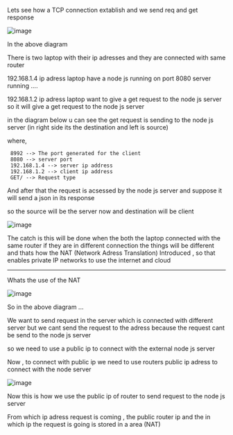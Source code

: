 Lets see how a TCP connection extablish and we send req and get response 

![image](https://github.com/user-attachments/assets/87060647-a5ea-42b5-8f4c-8632bb094a53)

In the above diagram 

There is two laptop with their ip adresses and they are connected with same router

192.168.1.4 ip adress laptop have a node js running on port 8080 server running ....

192.168.1.2 ip adress laptop want to give a get request to the node js server so it will give a get request to the node js server 

in the diagram below u can see the get request is sending to the node js server (in right side its the destination and left is source)

where,

     8992 --> The port generated for the client
     8080 --> server port
     192.168.1.4 --> server ip address
     192.168.1.2 --> client ip address
     GET/ --> Request type


And after that the request is acsessed by the node js server and suppose it will send a json in its response 

so the source will be the server now and destination will be client

![image](https://github.com/user-attachments/assets/dfe616c7-7a9a-448a-aa1a-049bbf554009)

The catch is this will be done when the both the laptop connected with the same router if they are in different connection the things will be different
and thats how the NAT (Network Adress Translation) Introduced , so that enables private IP networks to use the internet and cloud

-----------------------------------------------------------

Whats the use of the NAT

![image](https://github.com/user-attachments/assets/977ecd79-c5e5-443a-a9ee-fa01eff5395c)

So in the above diagram ...

We want to send request in the server which is connected with different server but we cant send the request to the adress because the request cant 
be send to the node js server

so we need to use a public ip to connect with the external node js server

Now , to connect with public ip we need to use routers public ip adress to connect with the node server


![image](https://github.com/user-attachments/assets/0ca50afd-0628-4334-9d72-c427f9979571)

Now this is how we use the public ip of router to send request to the node js server

From which ip adress request is coming , the public router ip and the in which ip the request is going is stored in a area (NAT)

